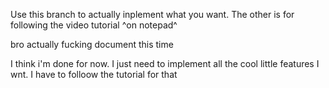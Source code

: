 Use this branch to actually inplement what you want. The other is for following the video tutorial
                                      ^on notepad^


bro actually fucking document this time

I think i'm done for now. I just need to implement all the cool little features I wnt. 
I have to folloow the tutorial for that